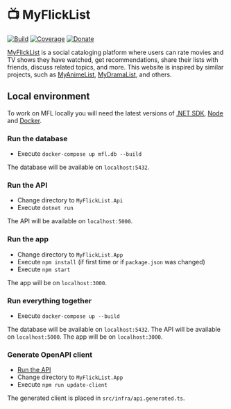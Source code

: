 # 📺 MyFlickList

[![Build](https://github.com/Tyrrrz/MyFlickList/workflows/CI/badge.svg?branch=master)](https://github.com/Tyrrrz/MyFlickList/actions)
[![Coverage](https://codecov.io/gh/Tyrrrz/MyFlickList/branch/master/graph/badge.svg)](https://codecov.io/gh/Tyrrrz/MyFlickList)
[![Donate](https://img.shields.io/badge/donate-$$$-purple.svg)](https://tyrrrz.me/donate)

[MyFlickList](https://myflicklist.netlify.app) is a social cataloging platform where users can rate movies and TV shows they have watched, get recommendations, share their lists with friends, discuss related topics, and more. This website is inspired by similar projects, such as [MyAnimeList](https://myanimelist.net), [MyDramaList](https://mydramalist.com), and others.

## Local environment

To work on MFL locally you will need the latest versions of [.NET SDK](https://dotnet.microsoft.com/download/dotnet-core), [Node](https://nodejs.org/en/download) and [Docker](https://docs.docker.com/desktop).

### Run the database

- Execute `docker-compose up mfl.db --build`

The database will be available on `localhost:5432`.

### Run the API

- Change directory to `MyFlickList.Api`
- Execute `dotnet run`

The API will be available on `localhost:5000`.

### Run the app

- Change directory to `MyFlickList.App`
- Execute `npm install` (if first time or if `package.json` was changed)
- Execute `npm start`

The app will be on `localhost:3000`.

### Run everything together

- Execute `docker-compose up --build`

The database will be available on `localhost:5432`.
The API will be available on `localhost:5000`.
The app will be on `localhost:3000`.

### Generate OpenAPI client

- [Run the API](#Run-the-api)
- Change directory to `MyFlickList.App`
- Execute `npm run update-client`

The generated client is placed in `src/infra/api.generated.ts`.
